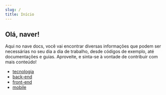 ```yaml
---
slug: /
title: Início
---
```


## Olá, naver!

Aqui no nave docs, você vai encontrar diversas informações que podem ser necessárias no seu dia a dia de trabalho, desde códigos de exemplo, até documentações e guias. Aproveite, e sinta-se à vontade de contribuir com mais conteúdo!

- [tecnologia](/tecnologia/getting-started)
- [back-end](/back-end/guides/boilerplates)
- [front-end](/front-end/guides/boilerplates)
- [mobile](/mobile/mobile)
